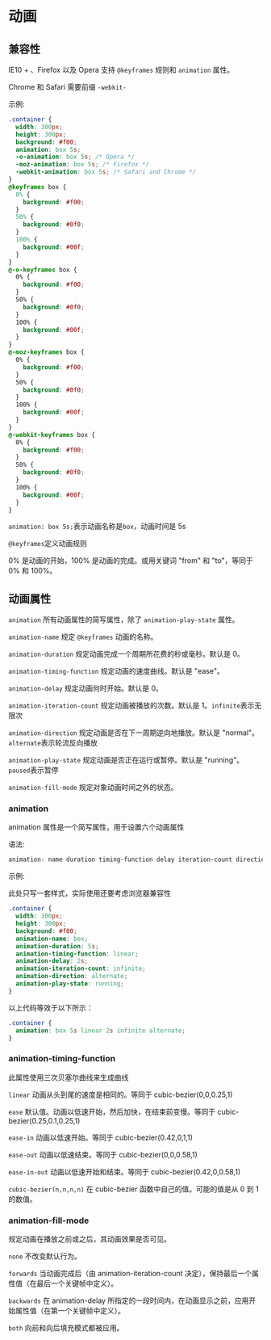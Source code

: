 # 动画

## 兼容性

IE10 + 、Firefox 以及 Opera 支持 `@keyframes` 规则和 `animation` 属性。

Chrome 和 Safari 需要前缀 `-webkit-`

示例:

```css
.container {
  width: 300px;
  height: 300px;
  background: #f00;
  animation: box 5s;
  -o-animation: box 5s; /* Opera */
  -moz-animation: box 5s; /* Firefox */
  -webkit-animation: box 5s; /* Safari and Chrome */
}
@keyframes box {
  0% {
    background: #f00;
  }
  50% {
    background: #0f0;
  }
  100% {
    background: #00f;
  }
}
@-o-keyframes box {
  0% {
    background: #f00;
  }
  50% {
    background: #0f0;
  }
  100% {
    background: #00f;
  }
}
@-moz-keyframes box {
  0% {
    background: #f00;
  }
  50% {
    background: #0f0;
  }
  100% {
    background: #00f;
  }
}
@-webkit-keyframes box {
  0% {
    background: #f00;
  }
  50% {
    background: #0f0;
  }
  100% {
    background: #00f;
  }
}
```

`animation: box 5s;`表示动画名称是`box`，动画时间是 5s

`@keyframes`定义动画规则

0% 是动画的开始，100% 是动画的完成。或用关键词 "from" 和 "to"，等同于 0% 和 100%。

## 动画属性

`animation` 所有动画属性的简写属性，除了 `animation-play-state` 属性。

`animation-name` 规定 `@keyframes` 动画的名称。

`animation-duration` 规定动画完成一个周期所花费的秒或毫秒。默认是 0。

`animation-timing-function` 规定动画的速度曲线。默认是 "ease"。

`animation-delay` 规定动画何时开始。默认是 0。

`animation-iteration-count` 规定动画被播放的次数。默认是 1。`infinite`表示无限次

`animation-direction` 规定动画是否在下一周期逆向地播放。默认是 "normal"。`alternate`表示轮流反向播放

`animation-play-state` 规定动画是否正在运行或暂停。默认是 "running"。`paused`表示暂停

`animation-fill-mode` 规定对象动画时间之外的状态。

### animation

animation 属性是一个简写属性，用于设置六个动画属性

语法:

```css
animation: name duration timing-function delay iteration-count direction;
```

示例:

此处只写一套样式，实际使用还要考虑浏览器兼容性

```css
.container {
  width: 300px;
  height: 300px;
  background: #f00;
  animation-name: box;
  animation-duration: 5s;
  animation-timing-function: linear;
  animation-delay: 2s;
  animation-iteration-count: infinite;
  animation-direction: alternate;
  animation-play-state: running;
}
```

以上代码等效于以下所示：

```css
.container {
  animation: box 5s linear 2s infinite alternate;
}
```

### animation-timing-function

此属性使用三次贝塞尔曲线来生成曲线

`linear` 动画从头到尾的速度是相同的。等同于 cubic-bezier(0,0,0.25,1)

`ease` 默认值。动画以低速开始，然后加快，在结束前变慢。等同于 cubic-bezier(0.25,0.1,0.25,1)

`ease-in` 动画以低速开始。等同于 cubic-bezier(0.42,0,1,1)

`ease-out` 动画以低速结束。等同于 cubic-bezier(0,0,0.58,1)

`ease-in-out` 动画以低速开始和结束。等同于 cubic-bezier(0.42,0,0.58,1)

`cubic-bezier(n,n,n,n)` 在 cubic-bezier 函数中自己的值。可能的值是从 0 到 1 的数值。

### animation-fill-mode

规定动画在播放之前或之后，其动画效果是否可见。

`none` 不改变默认行为。

`forwards` 当动画完成后（由 animation-iteration-count 决定），保持最后一个属性值（在最后一个关键帧中定义）。

`backwards` 在 animation-delay 所指定的一段时间内，在动画显示之前，应用开始属性值（在第一个关键帧中定义）。

`both` 向前和向后填充模式都被应用。
